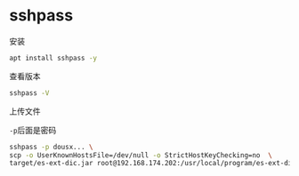 # sshpass
安装

```sh
apt install sshpass -y
```

查看版本

```sh
sshpass -V
```



上传文件

`-p`后面是密码

```sh
sshpass -p dousx... \
scp -o UserKnownHostsFile=/dev/null -o StrictHostKeyChecking=no  \
target/es-ext-dic.jar root@192.168.174.202:/usr/local/program/es-ext-dic/es-ext-dic.jar
```